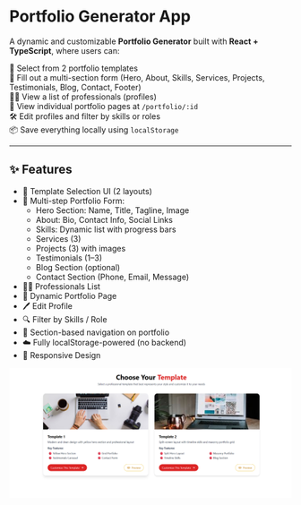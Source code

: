 # Portfolio Generator App

A dynamic and customizable **Portfolio Generator** built with **React + TypeScript**, where users can:

🎨 Select from 2 portfolio templates  
📝 Fill out a multi-section form (Hero, About, Skills, Services, Projects, Testimonials, Blog, Contact, Footer)  
👨‍💼 View a list of professionals (profiles)  
🔗 View individual portfolio pages at `/portfolio/:id`  
🛠 Edit profiles and filter by skills or roles  
📦 Save everything locally using `localStorage`

---

## ✨ Features

- 🔘 Template Selection UI (2 layouts)
- 📄 Multi-step Portfolio Form:
  - Hero Section: Name, Title, Tagline, Image
  - About: Bio, Contact Info, Social Links
  - Skills: Dynamic list with progress bars
  - Services (3)
  - Projects (3) with images
  - Testimonials (1–3)
  - Blog Section (optional)
  - Contact Section (Phone, Email, Message)
- 🧑‍💻 Professionals List
- 📄 Dynamic Portfolio Page
- 🖊 Edit Profile
- 🔍 Filter by Skills / Role
- 🎯 Section-based navigation on portfolio
- ☁️ Fully localStorage-powered (no backend)
- 📱 Responsive Design

![Template](./screenshots/template-selection.png)
